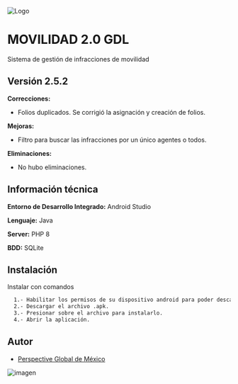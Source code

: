 
![Logo](https://pim.guadalajara.gob.mx/material/img/pim.png)


# MOVILIDAD 2.0 GDL

Sistema de gestión de infracciones de movilidad
## Versión 2.5.2

**Correcciones:**
- Folios duplicados. Se corrigió la asignación y creación de folios.


**Mejoras:**
- Filtro para buscar las infracciones por un único agentes o todos.

**Eliminaciones:**
- No hubo eliminaciones.

## Información técnica

**Entorno de Desarrollo Integrado:** Android Studio

**Lenguaje:** Java

**Server:** PHP 8

**BDD:** SQLite


## Instalación

Instalar con comandos

```bash
  1.- Habilitar los permisos de su dispositivo android para poder descargar archivos de fuentes desconocidas.
  2.- Descargar el archivo .apk.
  3.- Presionar sobre el archivo para instalarlo.
  4.- Abrir la aplicación.
```


## Autor

- [Perspective Global de México](https://perspective.com.mx/)

![imagen](https://www.perspective.com.mx/assets/img/logo.png)
